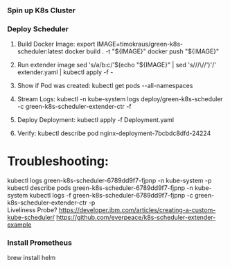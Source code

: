 
### Spin up K8s Cluster ###

### Deploy Scheduler ###

1. Build Docker Image:
export IMAGE=timokraus/green-k8s-scheduler:latest
docker build . -t "${IMAGE}"
docker push "${IMAGE}"

2. Run extender image
sed 's/a\/b:c/'$(echo "${IMAGE}" | sed 's/\//\\\//')'/' extender.yaml | kubectl apply -f -

3. Show if Pod was created:
kubectl get pods --all-namespaces 

4. Stream Logs:
kubectl -n kube-system logs deploy/green-k8s-scheduler -c green-k8s-scheduler-extender-ctr -f

5. Deploy Deployment:
kubectl apply -f Deployment.yaml

6. Verify:
kubectl describe pod nginx-deployment-7bcbdc8dfd-24224


# Troubleshooting: #
kubectl logs green-k8s-scheduler-6789dd9f7-fjpnp -n kube-system -p
kubectl describe pods green-k8s-scheduler-6789dd9f7-fjpnp -n kube-system
kubectl logs -f green-k8s-scheduler-6789dd9f7-fjpnp -c green-k8s-scheduler-extender-ctr -p   
Liveliness Probe?
https://developer.ibm.com/articles/creating-a-custom-kube-scheduler/
https://github.com/everpeace/k8s-scheduler-extender-example



### Install Prometheus ###
brew install helm
